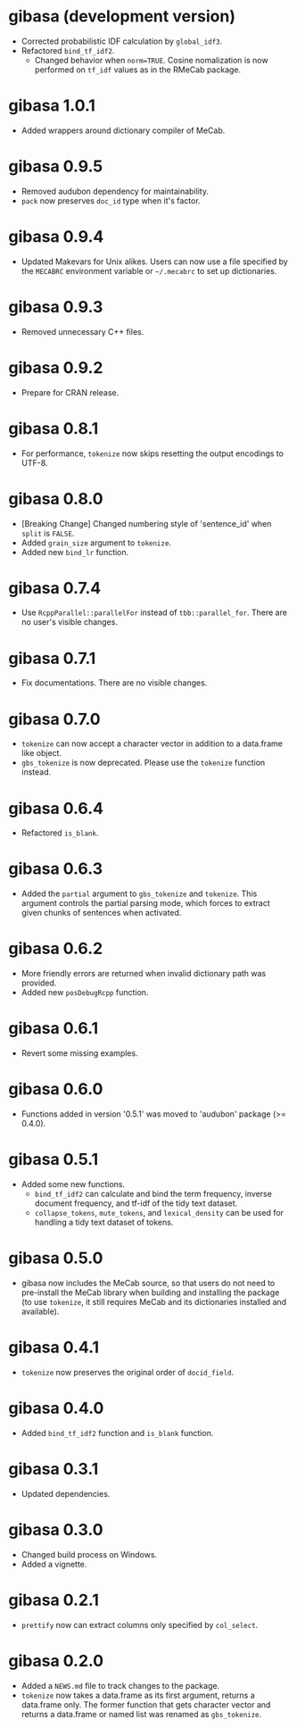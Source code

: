 # gibasa (development version)

* Corrected probabilistic IDF calculation by `global_idf3`.
* Refactored `bind_tf_idf2`.
  * Changed behavior when `norm=TRUE`. Cosine nomalization is now performed on `tf_idf` values as in the RMeCab package.

# gibasa 1.0.1

* Added wrappers around dictionary compiler of MeCab.

# gibasa 0.9.5

* Removed audubon dependency for maintainability.
* `pack` now preserves `doc_id` type when it's factor.

# gibasa 0.9.4

* Updated Makevars for Unix alikes. Users can now use a file specified by the `MECABRC` environment variable or `~/.mecabrc` to set up dictionaries.

# gibasa 0.9.3

* Removed unnecessary C++ files.

# gibasa 0.9.2

* Prepare for CRAN release.

# gibasa 0.8.1

* For performance, `tokenize` now skips resetting the output encodings to UTF-8.

# gibasa 0.8.0

* [Breaking Change] Changed numbering style of 'sentence_id' when `split` is `FALSE`.
* Added `grain_size` argument to `tokenize`.
* Added new `bind_lr` function.

# gibasa 0.7.4

* Use `RcppParallel::parallelFor` instead of `tbb::parallel_for`. There are no user's visible changes.

# gibasa 0.7.1

* Fix documentations. There are no visible changes.

# gibasa 0.7.0

* `tokenize` can now accept a character vector in addition to a data.frame like object.
* `gbs_tokenize` is now deprecated. Please use the `tokenize` function instead.

# gibasa 0.6.4

* Refactored `is_blank`.

# gibasa 0.6.3

* Added the `partial` argument to `gbs_tokenize` and `tokenize`. This argument controls the partial parsing mode, which forces to extract given chunks of sentences when activated.

# gibasa 0.6.2

* More friendly errors are returned when invalid dictionary path was provided.
* Added new `posDebugRcpp` function.

# gibasa 0.6.1

* Revert some missing examples.

# gibasa 0.6.0

* Functions added in version '0.5.1' was moved to 'audubon' package (>= 0.4.0).

# gibasa 0.5.1

* Added some new functions.
  * `bind_tf_idf2` can calculate and bind the term frequency, inverse document frequency, and tf-idf of the tidy text dataset.
  * `collapse_tokens`, `mute_tokens`, and `lexical_density` can be used for handling a tidy text dataset of tokens.

# gibasa 0.5.0

* gibasa now includes the MeCab source, so that users do not need to pre-install the MeCab library when building and installing the package (to use `tokenize`, it still requires MeCab and its dictionaries installed and available).

# gibasa 0.4.1

* `tokenize` now preserves the original order of `docid_field`.

# gibasa 0.4.0

* Added `bind_tf_idf2` function and `is_blank` function.

# gibasa 0.3.1

* Updated dependencies.

# gibasa 0.3.0

* Changed build process on Windows.
* Added a vignette.

# gibasa 0.2.1

* `prettify` now can extract columns only specified by `col_select`.

# gibasa 0.2.0

* Added a `NEWS.md` file to track changes to the package.
* `tokenize` now takes a data.frame as its first argument, returns a data.frame only. The former function that gets character vector and returns a data.frame or named list was renamed as `gbs_tokenize`.
